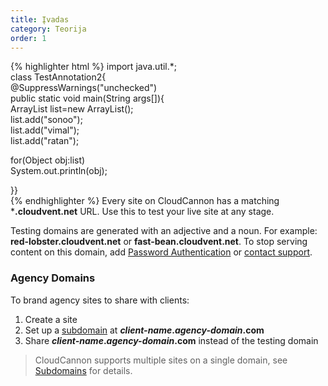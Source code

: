 ```yaml
---
title: Įvadas
category: Teorija
order: 1
---
```

{% highlighter html %}
import java.util.*;  
class TestAnnotation2{  
@SuppressWarnings("unchecked")  
public static void main(String args[]){  
ArrayList list=new ArrayList();  
list.add("sonoo");  
list.add("vimal");  
list.add("ratan");  
  
for(Object obj:list)  
System.out.println(obj);  
  
}}  
{% endhighlighter %}
Every site on CloudCannon has a matching ***.cloudvent.net** URL. Use this to test your live site at any stage.

Testing domains are generated with an adjective and a noun. For example: **red-lobster.cloudvent.net** or **fast-bean.cloudvent.net**.
To stop serving content on this domain, add [Password Authentication](/authentication/password/) or [contact support](mailto:support@cloudcannon.com).


### Agency Domains

To brand agency sites to share with clients:

1. Create a site
3. Set up a [subdomain](/domains/subdomains/) at ***client-name*.*agency-domain*.com**
4. Share ***client-name*.*agency-domain*.com** instead of the testing domain

> CloudCannon supports multiple sites on a single domain, see [Subdomains](/domains/subdomains/) for details.
